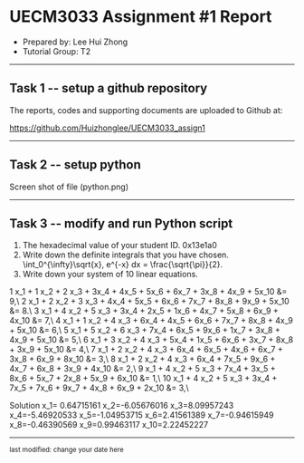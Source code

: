 UECM3033 Assignment #1 Report
========================================================

- Prepared by: Lee Hui Zhong
- Tutorial Group: T2

--------------------------------------------------------

## Task 1 -- setup a github repository

The reports, codes and supporting documents are uploaded to Github at: 

https://github.com/Huizhonglee/UECM3033_assign1


---------------------------------------------------------

## Task 2 -- setup python

Screen shot of file (python.png)




------------------------------------------------------------

## Task 3 -- modify and run Python script


1. The hexadecimal value of your student ID.
   0x13e1a0
2. Write down the definite integrals that you have chosen.
  \int_0^{\infty}\sqrt{x}\, e^{-x} dx = \frac{\sqrt{\pi}}{2}.
3. Write down your system of 10 linear equations.


1 x_1 + 1 x_2 + 2 x_3 + 3x_4 + 4x_5 + 5x_6 + 6x_7 + 3x_8 + 4x_9 + 5x_10 &= 9,\\
2 x_1 + 2 x_2 + 3 x_3 + 4x_4 + 5x_5 + 6x_6 + 7x_7 + 8x_8 + 9x_9 + 5x_10 &= 8.\\
3 x_1 + 4 x_2 + 5 x_3 + 3x_4 + 2x_5 + 1x_6 + 4x_7 + 5x_8 + 6x_9 + 4x_10 &= 7,\\
4 x_1 + 1 x_2 + 4 x_3 + 6x_4 + 4x_5 + 6x_6 + 7x_7 + 8x_8 + 4x_9 + 5x_10 &= 6,\\
5 x_1 + 5 x_2 + 6 x_3 + 7x_4 + 6x_5 + 9x_6 + 1x_7 + 3x_8 + 4x_9 + 5x_10 &= 5,\\
6 x_1 + 3 x_2 + 4 x_3 + 5x_4 + 1x_5 + 6x_6 + 3x_7 + 8x_8 + 3x_9 + 5x_10 &= 4,\\
7 x_1 + 2 x_2 + 4 x_3 + 6x_4 + 6x_5 + 4x_6 + 6x_7 + 3x_8 + 6x_9 + 8x_10 &= 3,\\
8 x_1 + 2 x_2 + 4 x_3 + 6x_4 + 7x_5 + 9x_6 + 4x_7 + 6x_8 + 3x_9 + 4x_10 &= 2,\\
9 x_1 + 4 x_2 + 5 x_3 + 7x_4 + 3x_5 + 8x_6 + 5x_7 + 2x_8 + 5x_9 + 6x_10 &= 1,\\
10 x_1 + 4 x_2 + 5 x_3 + 3x_4 + 7x_5 + 7x_6 + 9x_7 + 4x_8 + 6x_9 + 2x_10 &= 3,\\

Solution 
x_1= 0.64715161 x_2=-6.05676016  x_3=8.09957243 x_4=-5.46920533 x_5=-1.04953715  x_6=2.41561389 x_7=-0.94615949 x_8=-0.46390569  x_9=0.99463117  x_10=2.22452227

-----------------------------------

<sup>last modified: change your date here</sup>
